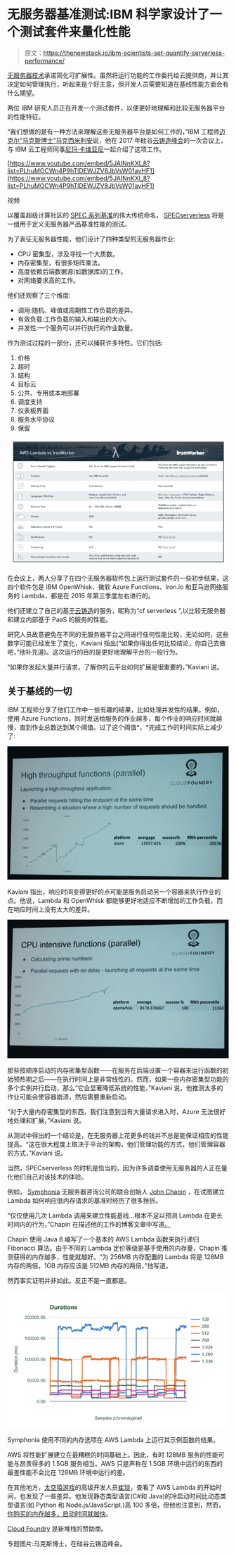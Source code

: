 # 无服务器基准测试:IBM 科学家设计了一个测试套件来量化性能

> 原文：<https://thenewstack.io/ibm-scientists-set-quantify-serverless-performance/>

[无服务器技术](/category/serverless/)承诺简化可扩展性。虽然将运行功能的工作委托给云提供商，并让其决定如何管理执行，听起来是个好主意，但开发人员需要知道在基线性能方面会有什么期望。

两位 IBM 研究人员正在开发一个测试套件，以便更好地理解和比较无服务器平台的性能特征。

“我们想做的是有一种方法来理解这些无服务器平台是如何工作的，”IBM 工程师[迈克尔“马克斯博士”马克西米利安](https://twitter.com/maximilien)说，他在 2017 年硅谷[云铸造峰会](https://www.cloudfoundry.org/event_subpages/schedule-sv-2017/)的一次会议上，与 IBM 云工程师同事[尼玛·卡维亚尼](https://twitter.com/nimak)一起介绍了这项工作。

[https://www.youtube.com/embed/5JAINnKXI_8?list=PLhuMOCWn4P9hTlDEWJZV8JbVsW01avHF1](https://www.youtube.com/embed/5JAINnKXI_8?list=PLhuMOCWn4P9hTlDEWJZV8JbVsW01avHF1)

视频

以覆盖超级计算社区的 [SPEC 系列基准](https://www.spec.org/benchmarks.html)的伟大传统命名， [SPECserverless](https://docs.google.com/document/d/1e7xTz1P9aPpb0CFZucAAI16Rzef7PWSPLN71pNDa5jg/edit#heading=h.hs3id0lz5anm) 将是一组用于定义无服务器产品基准性能的测试。

为了表征无服务器性能，他们设计了四种类型的无服务器作业:

*   CPU 密集型，涉及寻找一个大质数。
*   内存密集型，有很多矩阵乘法。
*   高度依赖后端数据源(如数据库)的工作。
*   对网络要求高的工作。

他们还观察了三个维度:

*   调用:随机、峰值或周期性工作负载的差异。
*   有效负载:工作负载的输入和输出的大小。
*   并发性:一个服务可以并行执行的作业数量。

作为测试过程的一部分，还可以捕获许多特性。它们包括:

1.  价格
2.  超时
3.  结构
4.  目标云
5.  公共、专用或本地部署
6.  调度支持
7.  仪表板界面
8.  服务水平协议
9.  保留

[![](img/ae61710cc10faef8f827c500d43b1abe.png)](https://docs.google.com/document/d/1e7xTz1P9aPpb0CFZucAAI16Rzef7PWSPLN71pNDa5jg/edit#)

在会议上，两人分享了在四个无服务器软件包上运行测试套件的一些初步结果，这四个软件包是 IBM OpenWhisk、微软 Azure Functions、Iron.io 和亚马逊网络服务的 Lambda，都是在 2016 年第三季度左右进行的。

他们还建立了自己的[基于云铸造](https://www.cloudfoundry.org/)的服务，昵称为“cf serverless ”,以比较无服务器和建立内部基于 PaaS 的服务的性能。

研究人员故意避免在不同的无服务器平台之间进行任何性能比较，无论如何，这些数字可能已经发生了变化，Kaviani 指出(“如果你得出任何比较结论，你自己去做吧，”他补充道)。这次运行的目的是更好地理解平台的一般行为。

“如果你发起大量并行请求，了解你的云平台如何扩展是很重要的，”Kaviani 说。

## 关于基线的一切

IBM 工程师分享了他们工作中一些有趣的结果，比如处理并发性的结果。例如，使用 Azure Functions，同时发送给服务的作业越多，每个作业的响应时间就越慢，直到作业总数达到某个阈值。过了这个阈值*，*完成工作的时间实际上减少了:

![](img/4239aaa8892134a1bf8a209cecf6998b.png)

Kaviani 指出，响应时间变得更好的点可能是服务启动另一个容器来执行作业的点。他说，Lambda 和 OpenWhisk 都能够更好地适应不断增加的工作负载，而在响应时间上没有太大的差异。

![](img/ccb9a582ded9a7ff82a7e8b38812dfcf.png)

那些按顺序启动的内存密集型函数——在服务在后端设置一个容器来运行函数的初始预热期之后——在执行时间上是非常线性的。然而，如果一些内存密集型功能的多个实例并行启动，那么“它会显著降低系统的性能，”Kaviani 说，他推测太多的作业可能会使容器崩溃，然后需要重新启动。

“对于大量内存密集型的东西，我们注意到当有大量请求进入时，Azure 无法很好地处理和扩展，”Kaviani 说。

从测试中得出的一个结论是，在无服务器上花更多的钱并不总是能保证相应的性能提高。“这在很大程度上取决于平台的架构，他们管理功能的方式，他们管理容器的方式，”Kaviani 说。

当然，SPECserverless 的时机是恰当的，因为许多调查使用无服务器的人正在量化他们自己对该技术的体验。

例如， [Symphonia](https://www.symphonia.io/) 无服务器咨询公司的联合创始人 [John Chapin](https://twitter.com/johnchapin) ，在试图建立 Lambda 如何响应低内存请求的基准时经历了很多挫折。

“仅仅使用几次 Lambda 调用来建立性能基线…根本不足以预测 Lambda 在更长时间内的行为，”Chapin 在描述他的工作的博客文章中写道[。](https://blog.symphonia.io/the-occasional-chaos-of-aws-lambda-runtime-performance-880773620a7e)

Chapin 使用 Java 8 编写了一个基本的 AWS Lambda 函数来执行递归 Fibonacci 算法。由于不同的 Lambda 定价等级是基于使用的内存量，Chapin 推测获得的内存越多，性能就越好。“为 256MB 内存配置的 Lambda 将是 128MB 内存的两倍，1GB 内存应该是 512MB 内存的两倍，”他写道。

然而事实证明并非如此。反正不是一直都是。

[![](img/87d45d0ea6d4169b5ed988c3f0a2cb98.png)](https://blog.symphonia.io/the-occasional-chaos-of-aws-lambda-runtime-performance-880773620a7e)

Symphonia 使用不同的内存选项在 AWS Lambda 上运行其示例函数的结果。

AWS 将性能扩展建立在最糟糕的时间基础上。因此，有时 128MB 服务的性能可能与昂贵得多的 1.5GB 服务相当。AWS 只是声称在 1.5GB 环境中运行的东西的最差性能不会比在 128MB 环境中运行的差。

在其他地方，[太空猿游戏](http://www.spaceapegames.com/)的高级开发人员[崔琰](https://twitter.com/theburningmonk)，查看了 AWS Lambda 的开始时间，也发现了一些差异。他发现静态类型语言(C#和 Java)的冷启动时间比动态类型语言(如 Python 和 Node.js/JavaScript.)高 100 多倍，但他也注意到，然而，[你购买的内存越多，启动时间就越快](https://read.acloud.guru/does-coding-language-memory-or-package-size-affect-cold-starts-of-aws-lambda-a15e26d12c76)。

[Cloud Foundry](https://www.cloudfoundry.org/) 是新堆栈的赞助商。

专题图片:马克斯博士，在硅谷云铸造峰会。

<svg xmlns:xlink="http://www.w3.org/1999/xlink" viewBox="0 0 68 31" version="1.1"><title>Group</title> <desc>Created with Sketch.</desc></svg>